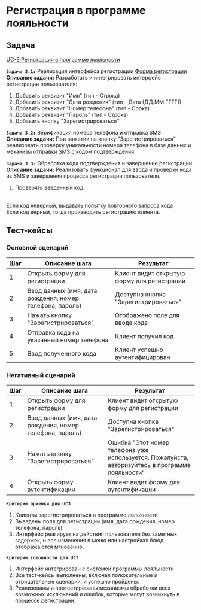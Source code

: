 # Регистрация в программе лояльности

## Задача

[UC-3 Регистрация в программе лояльности](../req.md#uc3)

**`Задача 3.1:`** Реализация интерфейса регистрации [Форма регистрации](../uix.md#wf5)
<br>
**Описание задачи:** Разработать и интегрировать интерфейс регистрации пользователя:

1. Добавить реквизит "Имя" (тип - Строка)
2. Добавить реквизит "Дата рождения" (тип - Дата (ДД.ММ.ГГГГ))
3. Добавить реквизит "Номер телефона" (тип - Срока)
4. Добавить реквизит "Пароль" (тип - Строка)
5. Добавить кнопку "Зарегистрироваться"

**`Задача 3.2:`** Верификация номера телефона и отправка SMS
<br>
**Описание задачи:** При нажатии на кнопку "Зарегистрироваться" реализовать проверку уникальности номера телефона в базе данных и механизм отправки SMS с кодом подтверждения. 

**`Задача 3.3:`** Обработка кода подтверждения и завершение регистрации
<br>
**Описание задачи:** Реализовать функционал для ввода и проверки кода из SMS и завершения процесса регистрации пользователя.

1. Проверять введенный код:
<br>
Если код неверный, выдавать попытку повторного запроса кода
<br>
Если код верный, тогда производить регистрацию клиента.


## Тест-кейсы

###  Основной сценарий

| Шаг | Описание шага                                               | Результат                                       |
|-----|-------------------------------------------------------------|-------------------------------------------------|
| 1   | Открыть форму для регистрации                               | Клиент видит открытую форму для регистрации     |
| 2   | Ввод данных (имя, дата рождения, номер телефона, пароль)    | Доступна кнопка "Зарегистрироваться"            |
| 3   | Нажать кнопку "Зарегистрироваться"                          | Отображено поле для ввода кода                  |
| 4   | Отправка кода на указанный номер телефона                   | Клиент получил код                              |
| 5   | Ввод полученного кода                                       | Клиент успешно аутентифицирован                 |

### Негативный сценарий

| Шаг | Описание шага                                               | Результат                                       |
|-----|-------------------------------------------------------------|-------------------------------------------------|
| 1   | Открыть форму для регистрации                               | Клиент видит открытую форму для регистрации     |
| 2   | Ввод данных (имя, дата рождения, номер телефона, пароль)    | Доступна кнопка "Зарегистрироваться"            |
| 3   | Нажать кнопку "Зарегистрироваться"                          | Ошибка "Этот номер телефона уже используется. Пожалуйста, авторизуйтесь в программе лояльности"                |
| 4   | Открыть форму аутентификации                        | Клиент видит форму для аутентификации                   |

**`Критерии приемки для UC3`**

1. Клиенты зарегистрироваться в программе лольяности 
2. Выведены поля для регистрации (имя, дата рождения, номер телефона, пароль) 
3. Интерфейс реагирует на действия пользователя без заметных задержек, и все изменения в меню или настройках блюд отображаются мгновенно.

**`Критерии готовности для UC3`**

1. Интерфейс интегрирован с системой программы лояльности
2. Все тест-кейсы выполнены, включая положительные и отрицательные сценарии, и успешно пройдены.
3. Реализованы и протестированы механизмы обработки всех возможных исключений и ошибок, которые могут возникнуть в процессе регистрации. 
